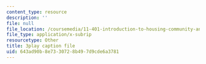 ```yaml
---
content_type: resource
description: ''
file: null
file_location: /coursemedia/11-401-introduction-to-housing-community-and-economic-development-fall-2015/643ad90b8e7330728b497d9cde6a3781_uMbkHpyKuWU.srt
file_type: application/x-subrip
resourcetype: Other
title: 3play caption file
uid: 643ad90b-8e73-3072-8b49-7d9cde6a3781
---
```

